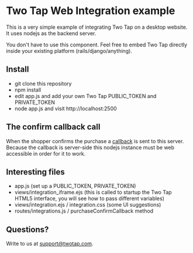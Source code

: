 # Two Tap Web Integration example

This is a very simple example of integrating Two Tap on a desktop website. It uses nodejs as the backend server.

You don't have to use this component. Feel free to embed Two Tap directly inside your existing platform (rails/django/anything).

## Install

* git clone this repository
* npm install
* edit app.js and add your own Two Tap PUBLIC_TOKEN and PRIVATE_TOKEN
* node app.js and visit http://localhost:2500

## The confirm callback call

When the shopper confirms the purchase a [callback](https://twotap.com/docs#mobile_callback_url) is sent to this server. Because the callback is server-side this nodejs instance must be web accessible in order for it to work.

## Interesting files

* app.js (set up a PUBLIC_TOKEN, PRIVATE_TOKEN)
* views/integration_iframe.ejs (this is called to startup the Two Tap HTML5 interface, you will see how to pass different variables)
* views/integration.ejs / integration.css (some UI suggestions)
* routes/integrations.js / purchaseConfirmCallback method

## Questions?

Write to us at support@twotap.com.
